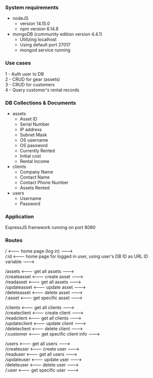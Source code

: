 ### System requirements
+ nodeJS
	- version 14.15.0
	- npm version 6.14.8
+ mongoDB (community edition version 4.4.1)
	- Utilizing localhost
	- Using default port 27017
	- mongod service running

### Use cases
1 - Auth user to DB  
2 - CRUD for gear (assets)  
3 - CRUD for customers  
4 - Query customer's rental records

### DB Collections & Documents
+ assets    
	- Asset ID
	- Serial Number
	- IP address
	- Subnet Mask
	- OS username
	- OS password
	- Currently Rented
	- Initial cost
	- Rental Income
+ clients
	- Company Name
	- Contact Name
	- Contact Phone Number
	- Assets Rented
+ users
	- Username
	- Password

### Application
ExpressJS framework running on port 8080  

### Routes
/ <--- home page (log in) --->  
/:id <--- home page for logged in user, using user's DB ID as URL ID variable --->  

/assets <--- get all assets --->  
/createasset <--- create asset --->  
/readasset <--- get all assets --->  
/updateasset <--- update asset --->  
/deleteasset <--- delete asset --->  
/:asset <--- get specific asset --->  

/clients <--- get all clients --->  
/createclient <--- create client --->  
/readclient <--- get all clients --->  
/updateclient <--- update client --->  
/deleteclient <--- delete client --->  
/:customer <--- get specific client info --->   

/users <--- get all users --->  
/createuser <--- create user --->  
/readuser <--- get all users --->  
/updateuser <--- update user --->  
/deleteuser <--- delete user --->  
/:user <--- get specific user --->  
